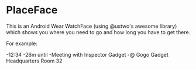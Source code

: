 # PlaceFace
This is an Android Wear WatchFace (using @ustwo's awesome library) which shows you where you need to go and how long you have to get there. 

For example: 


-12:34
-26m until 
-Meeting with Inspector Gadget
-@ Gogo Gadget Headquarters Room 32
